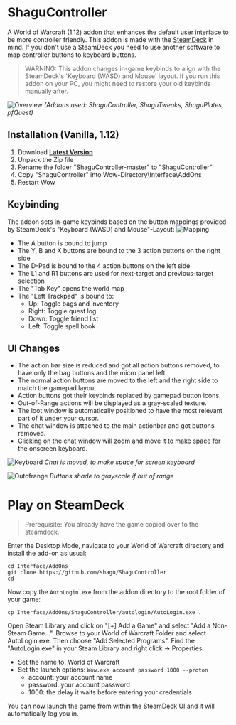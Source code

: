 # ShaguController

A World of Warcraft (1.12) addon that enhances the default user interface to be more controller friendly. This addon is made with the [SteamDeck](https://www.steamdeck.com/en/) in mind. If you don't use a SteamDeck you need to use another software to map controller buttons to keyboard buttons.

> WARNING: This addon changes in-game keybinds to align with the SteamDeck's 'Keyboard (WASD) and Mouse' layout. If you run this addon on your PC, you might need to restore your old keybinds manually after.

![Overview](screenshots/overview.jpg)
*(Addons used: ShaguController, ShaguTweaks, ShaguPlates, pfQuest)*

## Installation (Vanilla, 1.12)
1. Download **[Latest Version](https://github.com/shagu/ShaguController/archive/master.zip)**
2. Unpack the Zip file
3. Rename the folder "ShaguController-master" to "ShaguController"
4. Copy "ShaguController" into Wow-Directory\Interface\AddOns
5. Restart Wow

## Keybinding

The addon sets in-game keybinds based on the button mappings provided by SteamDeck's "Keyboard (WASD) and Mouse"-Layout:
![Mapping](screenshots/mapping.jpg)

* The A button is bound to jump
* The Y, B and X buttons are bound to the 3 action buttons on the right side
* The D-Pad is bound to the 4 action buttons on the left side
* The L1 and R1 buttons are used for next-target and previous-target selection
* The "Tab Key" opens the world map
* The "Left Trackpad" is bound to:
  - Up: Toggle bags and inventory
  - Right: Toggle quest log
  - Down: Toggle friend list
  - Left: Toggle spell book

## UI Changes

* The action bar size is reduced and got all action buttons removed, to have only the
bag buttons and the micro panel left.
* The normal action buttons are moved to the left and the right side
to match the gamepad layout.
* Action buttons got their keybinds replaced by gamepad button icons.
* Out-of-Range actions will be displayed as a gray-scaled texture.
* The loot window is automatically positioned to have the most relevant part of it under your cursor.
* The chat window is attached to the main actionbar and got buttons removed.
* Clicking on the chat window will zoom and move it to make space for the onscreen keyboard.

![Keyboard](screenshots/keyboard.jpg)
*Chat is moved, to make space for screen keyboard*

![Outofrange](screenshots/outofrange.jpg)
*Buttons shade to grayscale if out of range*

# Play on SteamDeck

> Prerequisite: You already have the game copied over to the steamdeck.

Enter the Desktop Mode, navigate to your World of Warcraft directory and install the add-on as usual:

    cd Interface/AddOns
    git clone https://github.com/shagu/ShaguController
    cd -

Now copy the `AutoLogin.exe` from the addon directory to the root folder of your game:

    cp Interface/AddOns/ShaguController/autologin/AutoLogin.exe .

Open Steam Library and click on "[+] Add a Game" and select "Add a Non-Steam Game...".
Browse to your World of Warcraft Folder and select AutoLogin.exe. Then choose "Add Selected Programs".
Find the "AutoLogin.exe" in your Steam Library and right click -> Properties.
* Set the name to: World of Warcraft
* Set the launch options: `Wow.exe account password 1000 --proton`  
  - account: your account name
  - password: your account password
  - 1000: the delay it waits before entering your credentials

You can now launch the game from within the SteamDeck UI and it will automatically log you in.
